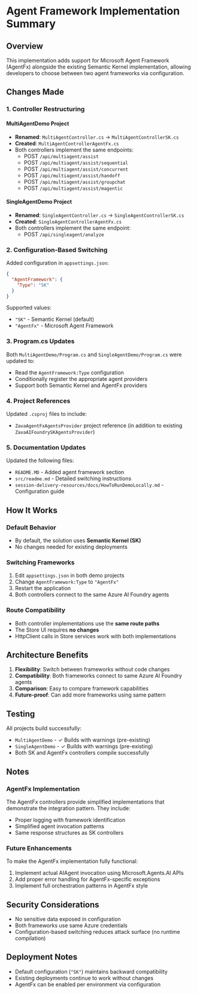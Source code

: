 # Agent Framework Implementation Summary

## Overview
This implementation adds support for Microsoft Agent Framework (AgentFx) alongside the existing Semantic Kernel implementation, allowing developers to choose between two agent frameworks via configuration.

## Changes Made

### 1. Controller Restructuring

#### MultiAgentDemo Project
- **Renamed**: `MultiAgentController.cs` → `MultiAgentControllerSK.cs`
- **Created**: `MultiAgentControllerAgentFx.cs`
- Both controllers implement the same endpoints:
  - POST `/api/multiagent/assist`
  - POST `/api/multiagent/assist/sequential`
  - POST `/api/multiagent/assist/concurrent`
  - POST `/api/multiagent/assist/handoff`
  - POST `/api/multiagent/assist/groupchat`
  - POST `/api/multiagent/assist/magentic`

#### SingleAgentDemo Project
- **Renamed**: `SingleAgentController.cs` → `SingleAgentControllerSK.cs`
- **Created**: `SingleAgentControllerAgentFx.cs`
- Both controllers implement the same endpoint:
  - POST `/api/singleagent/analyze`

### 2. Configuration-Based Switching

Added configuration in `appsettings.json`:
```json
{
  "AgentFramework": {
    "Type": "SK"
  }
}
```

Supported values:
- `"SK"` - Semantic Kernel (default)
- `"AgentFx"` - Microsoft Agent Framework

### 3. Program.cs Updates

Both `MultiAgentDemo/Program.cs` and `SingleAgentDemo/Program.cs` were updated to:
- Read the `AgentFramework:Type` configuration
- Conditionally register the appropriate agent providers
- Support both Semantic Kernel and AgentFx providers

### 4. Project References

Updated `.csproj` files to include:
- `ZavaAgentFxAgentsProvider` project reference (in addition to existing `ZavaAIFoundrySKAgentsProvider`)

### 5. Documentation Updates

Updated the following files:
- `README.MD` - Added agent framework section
- `src/readme.md` - Detailed switching instructions
- `session-delivery-resources/docs/HowToRunDemoLocally.md` - Configuration guide

## How It Works

### Default Behavior
- By default, the solution uses **Semantic Kernel (SK)**
- No changes needed for existing deployments

### Switching Frameworks
1. Edit `appsettings.json` in both demo projects
2. Change `AgentFramework:Type` to `"AgentFx"`
3. Restart the application
4. Both controllers connect to the same Azure AI Foundry agents

### Route Compatibility
- Both controller implementations use the **same route paths**
- The Store UI requires **no changes**
- HttpClient calls in Store services work with both implementations

## Architecture Benefits

1. **Flexibility**: Switch between frameworks without code changes
2. **Compatibility**: Both frameworks connect to same Azure AI Foundry agents
3. **Comparison**: Easy to compare framework capabilities
4. **Future-proof**: Can add more frameworks using same pattern

## Testing

All projects build successfully:
- `MultiAgentDemo` - ✓ Builds with warnings (pre-existing)
- `SingleAgentDemo` - ✓ Builds with warnings (pre-existing)
- Both SK and AgentFx controllers compile successfully

## Notes

### AgentFx Implementation
The AgentFx controllers provide simplified implementations that demonstrate the integration pattern. They include:
- Proper logging with framework identification
- Simplified agent invocation patterns
- Same response structures as SK controllers

### Future Enhancements
To make the AgentFx implementation fully functional:
1. Implement actual AIAgent invocation using Microsoft.Agents.AI APIs
2. Add proper error handling for AgentFx-specific exceptions
3. Implement full orchestration patterns in AgentFx style

## Security Considerations
- No sensitive data exposed in configuration
- Both frameworks use same Azure credentials
- Configuration-based switching reduces attack surface (no runtime compilation)

## Deployment Notes
- Default configuration (`"SK"`) maintains backward compatibility
- Existing deployments continue to work without changes
- AgentFx can be enabled per environment via configuration

